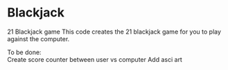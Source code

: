 # Blackjack
21 Blackjack game 
This code creates the 21 blackjack game for you to play against the computer.

To be done:     
    Create score counter between user vs computer 
    Add asci art


